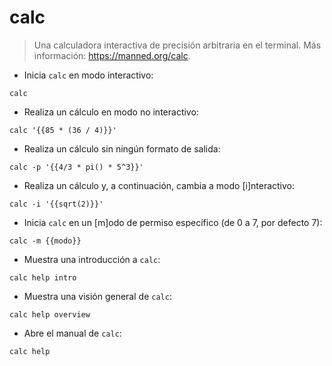 # calc

> Una calculadora interactiva de precisión arbitraria en el terminal.
> Más información: <https://manned.org/calc>.

- Inicia `calc` en modo interactivo:

`calc`

- Realiza un cálculo en modo no interactivo:

`calc '{{85 * (36 / 4)}}'`

- Realiza un cálculo sin ningún formato de salida:

`calc -p '{{4/3 * pi() * 5^3}}'`

- Realiza un cálculo y, a continuación, cambia a modo [i]nteractivo:

`calc -i '{{sqrt(2)}}'`

- Inicia `calc` en un [m]odo de permiso específico (de 0 a 7, por defecto 7):

`calc -m {{modo}}`

- Muestra una introducción a `calc`:

`calc help intro`

- Muestra una visión general de `calc`:

`calc help overview`

- Abre el manual de `calc`:

`calc help`
